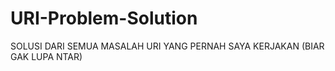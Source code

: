 # URI-Problem-Solution
SOLUSI DARI SEMUA MASALAH URI YANG PERNAH SAYA KERJAKAN (BIAR GAK LUPA NTAR)
